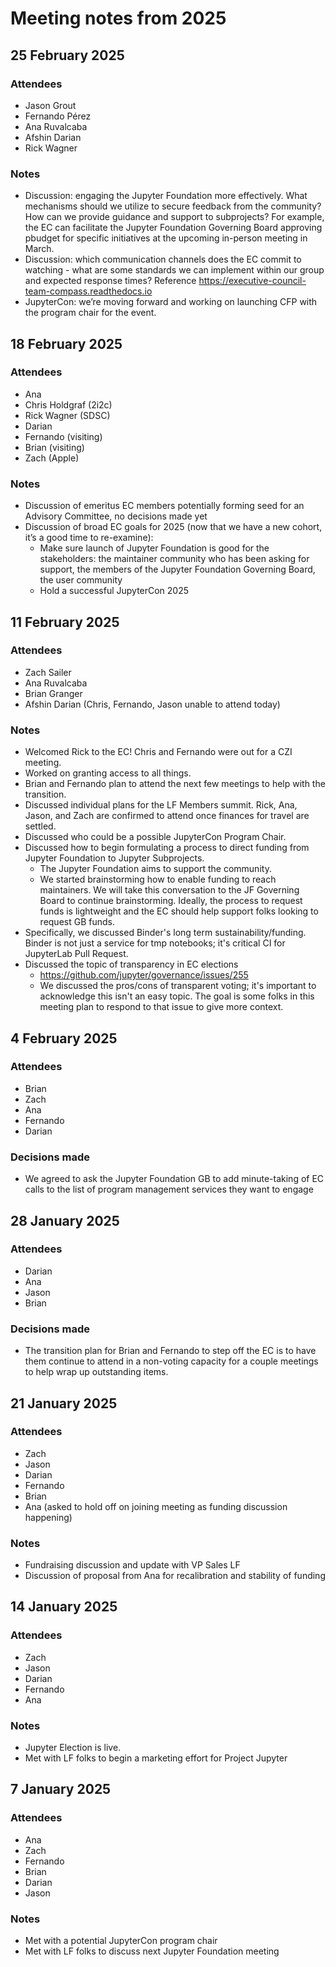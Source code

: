 # Meeting notes from 2025

## 25 February 2025

### Attendees
- Jason Grout
- Fernando Pérez
- Ana Ruvalcaba
- Afshin Darian
- Rick Wagner

### Notes
- Discussion: engaging the Jupyter Foundation more effectively. What mechanisms should we utilize to secure feedback from the community? How can we provide guidance and support to subprojects? For example, the EC can facilitate the Jupyter Foundation Governing Board approving pbudget for specific initiatives at the upcoming in-person meeting in March.
- Discussion: which communication channels does the EC commit to watching - what are some standards we can implement within our group and expected response times? Reference https://executive-council-team-compass.readthedocs.io
- JupyterCon: we’re moving forward and working on launching CFP with the program chair for the event.

## 18 February 2025

### Attendees
- Ana
- Chris Holdgraf (2i2c)
- Rick Wagner (SDSC)
- Darian
- Fernando (visiting)
- Brian (visiting)
- Zach (Apple)

### Notes
- Discussion of emeritus EC members potentially forming seed for an Advisory Committee, no decisions made yet
- Discussion of broad EC goals for 2025 (now that we have a new cohort, it’s a good time to re-examine):
  - Make sure launch of Jupyter Foundation is good for the stakeholders: the maintainer community who has been asking for support, the members of the Jupyter Foundation Governing Board, the user community
  - Hold a successful JupyterCon 2025

## 11 February 2025

### Attendees
- Zach Sailer
- Ana Ruvalcaba
- Brian Granger
- Afshin Darian
(Chris, Fernando, Jason unable to attend today)

### Notes
- Welcomed Rick to the EC! Chris and Fernando were out for a CZI meeting.
- Worked on granting access to all things.
- Brian and Fernando plan to attend the next few meetings to help with the transition.
- Discussed individual plans for the LF Members summit. Rick, Ana, Jason, and Zach are confirmed to attend once finances for travel are settled.
- Discussed who could be a possible JupyterCon Program Chair.
- Discussed how to begin formulating a process to direct funding from Jupyter Foundation to Jupyter Subprojects.
  - The Jupyter Foundation aims to support the community.
  - We started brainstorming how to enable funding to reach maintainers. We will take this conversation to the JF Governing Board to continue brainstorming. Ideally, the process to request funds is lightweight and the EC should help support folks looking to request GB funds.
- Specifically, we discussed Binder's long term sustainability/funding. Binder is not just a service for tmp notebooks; it's critical CI for JupyterLab Pull Request.
- Discussed the topic of transparency in EC elections
  - https://github.com/jupyter/governance/issues/255
  - We discussed the pros/cons of transparent voting; it's important to acknowledge this isn't an easy topic. The goal is some folks in this meeting plan to respond to that issue to give more context.



## 4 February 2025

### Attendees
- Brian
- Zach
- Ana
- Fernando
- Darian

### Decisions made
- We agreed to ask the Jupyter Foundation GB to add minute-taking of EC calls to the list of program management services they want to engage


## 28 January 2025

### Attendees
- Darian
- Ana
- Jason
- Brian

### Decisions made
- The transition plan for Brian and Fernando to step off the EC is to have them continue to attend in a non-voting capacity for a couple meetings to help wrap up outstanding items.

## 21 January 2025

### Attendees
- Zach
- Jason
- Darian
- Fernando
- Brian
- Ana (asked to hold off on joining meeting as funding discussion happening)

### Notes
- Fundraising discussion and update with VP Sales LF
- Discussion of proposal from Ana for recalibration and stability of funding


## 14 January 2025

### Attendees
- Zach
- Jason
- Darian
- Fernando
- Ana

### Notes
- Jupyter Election is live.
- Met with LF folks to begin a marketing effort for Project Jupyter


## 7 January 2025

### Attendees
- Ana
- Zach
- Fernando
- Brian
- Darian
- Jason

### Notes
- Met with a potential JupyterCon program chair
- Met with LF folks to discuss next Jupyter Foundation meeting
